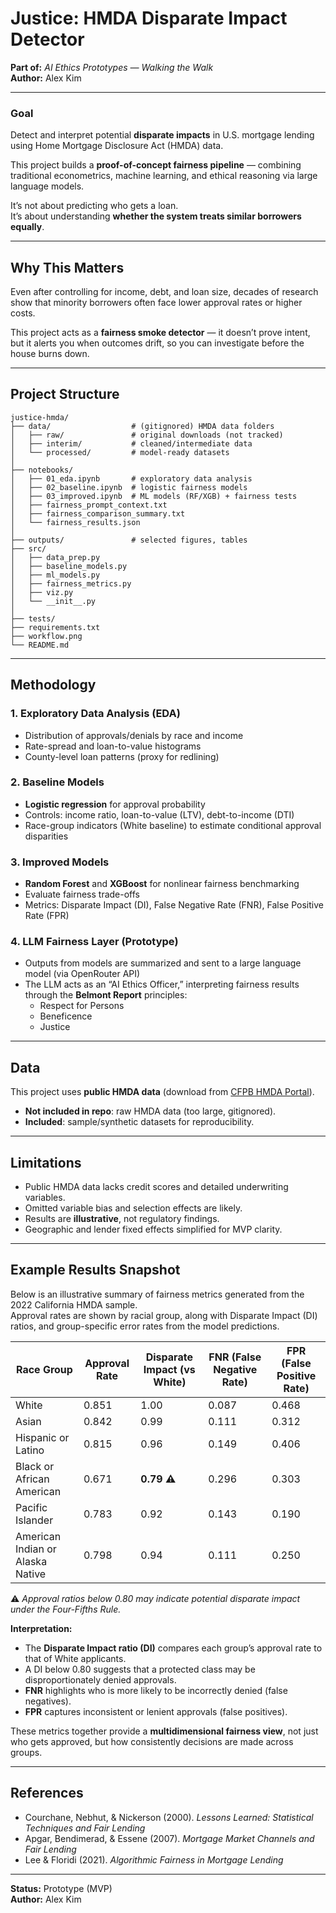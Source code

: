 # Justice: HMDA Disparate Impact Detector  
**Part of:** *AI Ethics Prototypes — Walking the Walk*  
**Author:** Alex Kim  

---

### Goal  
Detect and interpret potential **disparate impacts** in U.S. mortgage lending using Home Mortgage Disclosure Act (HMDA) data.  

This project builds a **proof-of-concept fairness pipeline** — combining traditional econometrics, machine learning, and ethical reasoning via large language models.  

It’s not about predicting who gets a loan.  
It’s about understanding **whether the system treats similar borrowers equally**.  

---

## Why This Matters  
Even after controlling for income, debt, and loan size, decades of research show that minority borrowers often face lower approval rates or higher costs.  

This project acts as a **fairness smoke detector** — it doesn’t prove intent, but it alerts you when outcomes drift, so you can investigate before the house burns down.  

---

## Project Structure  

```text
justice-hmda/
├── data/                  # (gitignored) HMDA data folders
│   ├── raw/               # original downloads (not tracked)
│   ├── interim/           # cleaned/intermediate data
│   └── processed/         # model-ready datasets
│
├── notebooks/
│   ├── 01_eda.ipynb       # exploratory data analysis
│   ├── 02_baseline.ipynb  # logistic fairness models
│   ├── 03_improved.ipynb  # ML models (RF/XGB) + fairness tests
│   ├── fairness_prompt_context.txt
│   ├── fairness_comparison_summary.txt
│   └── fairness_results.json
│
├── outputs/               # selected figures, tables
├── src/
│   ├── data_prep.py
│   ├── baseline_models.py
│   ├── ml_models.py
│   ├── fairness_metrics.py
│   ├── viz.py
│   └── __init__.py
│
├── tests/
├── requirements.txt
├── workflow.png
└── README.md
```
---

## Methodology

### 1. Exploratory Data Analysis (EDA)
- Distribution of approvals/denials by race and income
- Rate-spread and loan-to-value histograms
- County-level loan patterns (proxy for redlining)

### 2. Baseline Models
- **Logistic regression** for approval probability  
- Controls: income ratio, loan-to-value (LTV), debt-to-income (DTI)
- Race-group indicators (White baseline) to estimate conditional approval disparities  

### 3. Improved Models
- **Random Forest** and **XGBoost** for nonlinear fairness benchmarking  
- Evaluate fairness trade-offs 
- Metrics: Disparate Impact (DI), False Negative Rate (FNR), False Positive Rate (FPR)

### 4. LLM Fairness Layer (Prototype)
- Outputs from models are summarized and sent to a large language model (via OpenRouter API)
- The LLM acts as an “AI Ethics Officer,” interpreting fairness results through the **Belmont Report** principles:  
   - Respect for Persons  
   - Beneficence  
   - Justice  

---

## Data

This project uses **public HMDA data** (download from [CFPB HMDA Portal](https://ffiec.cfpb.gov/data-publication/)).  

- **Not included in repo**: raw HMDA data (too large, gitignored).  
- **Included**: sample/synthetic datasets for reproducibility.

---

## Limitations

- Public HMDA data lacks credit scores and detailed underwriting variables.
- Omitted variable bias and selection effects are likely.
- Results are **illustrative**, not regulatory findings.
- Geographic and lender fixed effects simplified for MVP clarity.

---

## Example Results Snapshot  

Below is an illustrative summary of fairness metrics generated from the 2022 California HMDA sample.  
Approval rates are shown by racial group, along with Disparate Impact (DI) ratios, and group-specific error rates from the model predictions.

| Race Group | Approval Rate | Disparate Impact (vs White) | FNR (False Negative Rate) | FPR (False Positive Rate) |
|-------------|---------------|-----------------------------|----------------------------|----------------------------|
| White | 0.851 | 1.00 | 0.087 | 0.468 |
| Asian | 0.842 | 0.99 | 0.111 | 0.312 |
| Hispanic or Latino | 0.815 | 0.96 | 0.149 | 0.406 |
| Black or African American | 0.671 | **0.79 ⚠️** | 0.296 | 0.303 |
| Pacific Islander | 0.783 | 0.92 | 0.143 | 0.190 |
| American Indian or Alaska Native | 0.798 | 0.94 | 0.111 | 0.250 |

⚠️ *Approval ratios below 0.80 may indicate potential disparate impact under the Four-Fifths Rule.*

**Interpretation:**
- The **Disparate Impact ratio (DI)** compares each group’s approval rate to that of White applicants.  
- A DI below 0.80 suggests that a protected class may be disproportionately denied approvals.  
- **FNR** highlights who is more likely to be incorrectly denied (false negatives).  
- **FPR** captures inconsistent or lenient approvals (false positives).  

These metrics together provide a **multidimensional fairness view**, not just who gets approved, but how consistently decisions are made across groups.

---

## References
- Courchane, Nebhut, & Nickerson (2000). *Lessons Learned: Statistical Techniques and Fair Lending*  
- Apgar, Bendimerad, & Essene (2007). *Mortgage Market Channels and Fair Lending*  
- Lee & Floridi (2021). *Algorithmic Fairness in Mortgage Lending*  

---

**Status:** Prototype (MVP)  
**Author:** Alex Kim  




